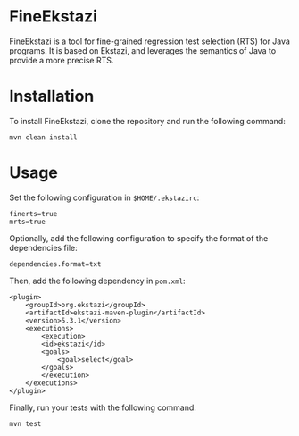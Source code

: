 FineEkstazi
=======

FineEkstazi is a tool for fine-grained regression test selection (RTS)
for Java programs. It is based on Ekstazi, and leverages the semantics
of Java to provide a more precise RTS.

# Installation
To install FineEkstazi, clone the repository and run the following command:
```
mvn clean install
```

# Usage
Set the following configuration in `$HOME/.ekstazirc`:
```
finerts=true
mrts=true
```
Optionally, add the following configuration to specify the format of the dependencies file:
```
dependencies.format=txt
```

Then, add the following dependency in `pom.xml`:
```
<plugin>
    <groupId>org.ekstazi</groupId>
    <artifactId>ekstazi-maven-plugin</artifactId>
    <version>5.3.1</version> 
    <executions>
        <execution>
        <id>ekstazi</id>
        <goals>
            <goal>select</goal>
        </goals>
        </execution>
    </executions>
</plugin>
```

Finally, run your tests with the following command:
```
mvn test
```